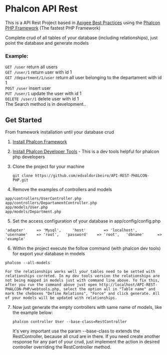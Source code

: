 # Phalcon API Rest
This is a API Rest Project based in [Apigee Best Practices](http://apigee.com/) using the [Phalcon PHP Framework](http://phalconphp.com) (The fastest
PHP Framework)

Complete crud of all tables of your database (including relationships), just point the database and generate models

### Example:

`GET /user` return all users  
`GET /user/1` return user with id 1  
`GET /department/1/user` return all user belonging to the departament with id 1  
`POST /user` insert user  
`PUT /user/1` update the user with id 1  
`DELETE /user/1` delete user with id 1  
The Search method is in development.. 


## Get Started
From framework installation until your database crud 

1. [Install Phalcon Framework](http://phalconphp.com/en/download/windows)
2. [Install Phalcon Developer Tools](http://phalconphp.com/en/download/tools) - This is a dev tools helpful for phalcon php developers
3. Clone the project for your machine

    `git clone https://github.com/edvaldoribeiro/API-REST-PHALCON-PHP.git`
    
4. Remove the examples of controllers and models

  `app/controllers/UserController.php`  
  `app/controllers/DepartamentController.php`  
  `app/models/User.php`  
  `app/models/Department.php`
  
5. Set the access configuration of your database in app/config/config.php
  
  `'adapter'     => 'Mysql',    
   'host'        => 'localhost',  
   'username'    => 'root',  
   'password'    => 'root',  
   'dbname'      => 'example'`  
   
6. Within the project execute the follow command (with phalcon dev tools) for export your database in models
  
  `phalcon --all-models`  

    For the relationships works well your tables need to be setted with relationships correted. In my dev tools version the relationships are not being mapped in models just with command line above. To fix this, after you run the command above just open http://localhost/API-REST-PHALCON-PHP/webtools.php, select the option all in "Table name" and mark the cheboxes "Define Relations", "Force" and click generate. All of your models will be updated with relationships.
    
7. Now just generate the empty controllers with same name of models, like the example below:

    `phalcon controller User --base-class=RestController`

    It's very important use the param --base-class to extends the RestController, because all crud are in there. If you need create another response for any part of your crud, just implement the action in desired controller overriding the RestController method. 
   
  
